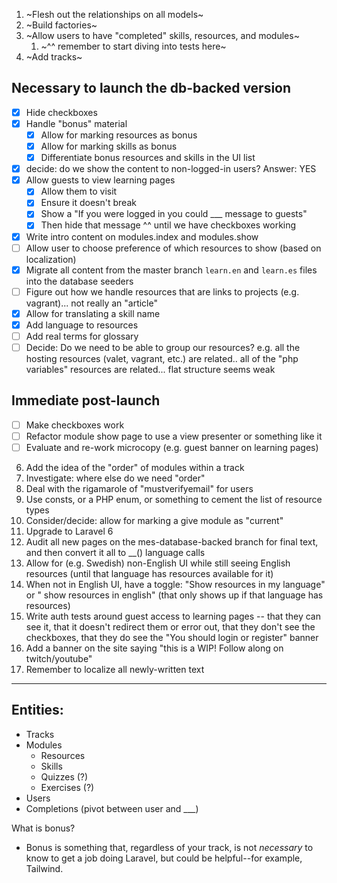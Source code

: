1. ~Flesh out the relationships on all models~
2. ~Build factories~
4. ~Allow users to have "completed" skills, resources, and modules~
    1. ~^^ remember to start diving into tests here~
5. ~Add tracks~

## Necessary to launch the db-backed version
- [x] Hide checkboxes
- [x] Handle "bonus" material
    - [x] Allow for marking resources as bonus
    - [x] Allow for marking skills as bonus
    - [x] Differentiate bonus resources and skills in the UI list
- [x] decide: do we show the content to non-logged-in users? Answer: YES
- [x] Allow guests to view learning pages
    - [x] Allow them to visit
    - [x] Ensure it doesn't break
    - [x] Show a "If you were logged in you could ___ message to guests"
    - [x] Then hide that message ^^ until we have checkboxes working
- [x] Write intro content on modules.index and modules.show
- [ ] Allow user to choose preference of which resources to show (based on localization)
- [x] Migrate all content from the master branch `learn.en` and `learn.es` files into the database seeders
- [ ] Figure out how we handle resources that are links to projects (e.g. vagrant)... not really an "article"
- [x] Allow for translating a skill name
- [x] Add language to resources
- [ ] Add real terms for glossary
- [ ] Decide: Do we need to be able to group our resources? e.g. all the hosting resources (valet, vagrant, etc.) are related.. all of the "php variables" resources are related... flat structure seems weak

## Immediate post-launch
- [ ] Make checkboxes work
- [ ] Refactor module show page to use a view presenter or something like it
- [ ] Evaluate and re-work microcopy (e.g. guest banner on learning pages)

6. Add the idea of the "order" of modules within a track
7. Investigate: where else do we need "order"
8. Deal with the rigamarole of "mustverifyemail" for users
9. Use consts, or a PHP enum, or something to cement the list of resource types
11. Consider/decide: allow for marking a give module as "current"
12. Upgrade to Laravel 6
14. Audit all new pages on the mes-database-backed branch for final text, and then convert it all to __() language calls
15. Allow for (e.g. Swedish) non-English UI while still seeing English resources (until that language has resources available for it)
16. When not in English UI, have a toggle: "Show resources in my language" or " show resources in english" (that only shows up if that language has resources)
17. Write auth tests around guest access to learning pages -- that they can see it, that it doesn't redirect them or error out, that they don't see the checkboxes, that they do see the "You should login or register" banner
18. Add a banner on the site saying "this is a WIP! Follow along on twitch/youtube"
19. Remember to localize all newly-written text


---

## Entities:
- Tracks
- Modules
    - Resources
    - Skills
    - Quizzes (?)
    - Exercises (?)
- Users
- Completions (pivot between user and ___)

What is bonus?
- Bonus is something that, regardless of your track, is not *necessary* to know to get a job doing Laravel, but could be helpful--for example, Tailwind.
